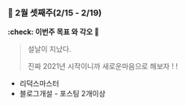 ### :calendar: 2월 셋째주(2/15 - 2/19)

**:check: 이번주 목표 와 각오 :rocket:**

> 설날이 지났다. 
>
> 진짜 2021년 시작이니까 새로운마음으로 해보자 ! !

* 리덕스마스터 
* 블로그개설 - 포스팅 2개이상 


